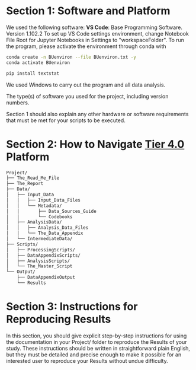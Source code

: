 # Section 1: Software and Platform
We used the following software:
**VS Code**: Base Programming Software. Version 1.102.2
To set up VS Code settings environment, change Notebook File Root for Jupyter Notebooks in Settings to "workspaceFolder".
To run the program, please activate the environment through conda with 
```bash
conda create -n BUenviron --file BUenviron.txt -y
conda activate BUenviron 

pip install textstat
```

We used Windows to carry out the program and all data analysis.


The type(s) of software you used for the project, including version numbers.

Section 1 should also explain any other hardware or software requirements that must be met for your scripts to be executed.

# Section 2: How to Navigate [Tier 4.0](https://www.projecttier.org/tier-protocol/protocol-4-0/root/readme/) Platform
```bash
Project/
├── The_Read_Me_File
├── The_Report
├── Data/
│   ├── Input_Data
│   │   ├── Input_Data_Files
│   │   └── Metadata/
│   │       ├── Data_Sources_Guide
│   │       └── Codebooks
│   ├── AnalysisData/
│   │   ├── Analysis_Data_Files
│   │   └── The_Data_Appendix
│   └── IntermediateData/
├── Scripts/
│   ├── ProcessingScripts/
│   ├── DataAppendixScripts/
│   ├── AnalysisScripts/
│   └── The_Master_Script
└── Output/
    ├── DataAppendixOutput
    └── Results
```

# Section 3: Instructions for Reproducing Results
In this section, you should give explicit step-by-step instructions for using the documentation in your Project/ folder to reproduce the Results of your study. These instructions should be written in straightforward plain English, but they must be detailed and precise enough to make it possible for an interested user to reproduce your Results without undue difficulty.



```python

```
